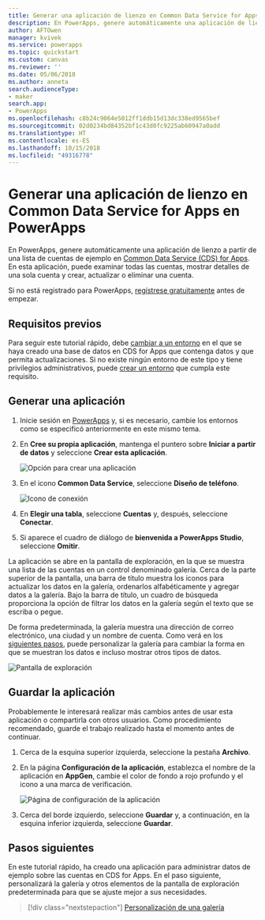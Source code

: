 ```yaml
---
title: Generar una aplicación de lienzo en Common Data Service for Apps | Microsoft Docs
description: En PowerApps, genere automáticamente una aplicación de lienzo para administrar datos en Common Data Service for Apps.
author: AFTOwen
manager: kvivek
ms.service: powerapps
ms.topic: quickstart
ms.custom: canvas
ms.reviewer: ''
ms.date: 05/06/2018
ms.author: anneta
search.audienceType:
- maker
search.app:
- PowerApps
ms.openlocfilehash: c8b24c9064e5012ff1ddb15d13dc338ed9565bef
ms.sourcegitcommit: 02d0234bd84352bf1c43d0fc9225ab60947a0add
ms.translationtype: HT
ms.contentlocale: es-ES
ms.lasthandoff: 10/15/2018
ms.locfileid: "49316778"
---
```

# <a name="generate-a-canvas-app-from-common-data-service-for-apps-in-powerapps"></a>Generar una aplicación de lienzo en Common Data Service for Apps en PowerApps

En PowerApps, genere automáticamente una aplicación de lienzo a partir de una lista de cuentas de ejemplo en [Common Data Service (CDS) for Apps](../common-data-service/data-platform-intro.md). En esta aplicación, puede examinar todas las cuentas, mostrar detalles de una sola cuenta y crear, actualizar o eliminar una cuenta.

Si no está registrado para PowerApps, [regístrese gratuitamente](https://web.powerapps.com?utm_source=padocs&utm_medium=linkinadoc&utm_campaign=referralsfromdoc) antes de empezar.

## <a name="prerequisites"></a>Requisitos previos

Para seguir este tutorial rápido, debe [cambiar a un entorno](working-with-environments.md) en el que se haya creado una base de datos en CDS for Apps que contenga datos y que permita actualizaciones. Si no existe ningún entorno de este tipo y tiene privilegios administrativos, puede [crear un entorno](../../administrator/environments-administration.md#create-an-environment) que cumpla este requisito.

## <a name="generate-an-app"></a>Generar una aplicación

1. Inicie sesión en [PowerApps](https://web.powerapps.com?utm_source=padocs&utm_medium=linkinadoc&utm_campaign=referralsfromdoc) y, si es necesario, cambie los entornos como se especificó anteriormente en este mismo tema.

1. En **Cree su propia aplicación**, mantenga el puntero sobre **Iniciar a partir de datos** y seleccione **Crear esta aplicación**.

    ![Opción para crear una aplicación](./media/data-platform-create-app/start-from-data.png)

1. En el icono **Common Data Service**, seleccione **Diseño de teléfono**.

    ![Icono de conexión](./media/data-platform-create-app/connection-tile.png)

1. En **Elegir una tabla**, seleccione **Cuentas** y, después, seleccione **Conectar**.

1. Si aparece el cuadro de diálogo de **bienvenida a PowerApps Studio**, seleccione **Omitir**.

La aplicación se abre en la pantalla de exploración, en la que se muestra una lista de las cuentas en un control denominado galería. Cerca de la parte superior de la pantalla, una barra de título muestra los iconos para actualizar los datos en la galería, ordenarlos alfabéticamente y agregar datos a la galería. Bajo la barra de título, un cuadro de búsqueda proporciona la opción de filtrar los datos en la galería según el texto que se escriba o pegue. 

De forma predeterminada, la galería muestra una dirección de correo electrónico, una ciudad y un nombre de cuenta. Como verá en los [siguientes pasos](data-platform-create-app.md#next-steps), puede personalizar la galería para cambiar la forma en que se muestran los datos e incluso mostrar otros tipos de datos.

![Pantalla de exploración](./media/data-platform-create-app/browse-screen.png)

## <a name="save-the-app"></a>Guardar la aplicación
Probablemente le interesará realizar más cambios antes de usar esta aplicación o compartirla con otros usuarios. Como procedimiento recomendado, guarde el trabajo realizado hasta el momento antes de continuar.

1. Cerca de la esquina superior izquierda, seleccione la pestaña **Archivo**.

1. En la página **Configuración de la aplicación**, establezca el nombre de la aplicación en **AppGen**, cambie el color de fondo a rojo profundo y el icono a una marca de verificación.

    ![Página de configuración de la aplicación](./media/data-platform-create-app/app-settings.png)

1. Cerca del borde izquierdo, seleccione **Guardar** y, a continuación, en la esquina inferior izquierda, seleccione **Guardar**.

## <a name="next-steps"></a>Pasos siguientes
En este tutorial rápido, ha creado una aplicación para administrar datos de ejemplo sobre las cuentas en CDS for Apps. En el paso siguiente, personalizará la galería y otros elementos de la pantalla de exploración predeterminada para que se ajuste mejor a sus necesidades.

> [!div class="nextstepaction"]
> [Personalización de una galería](customize-layout-sharepoint.md)
